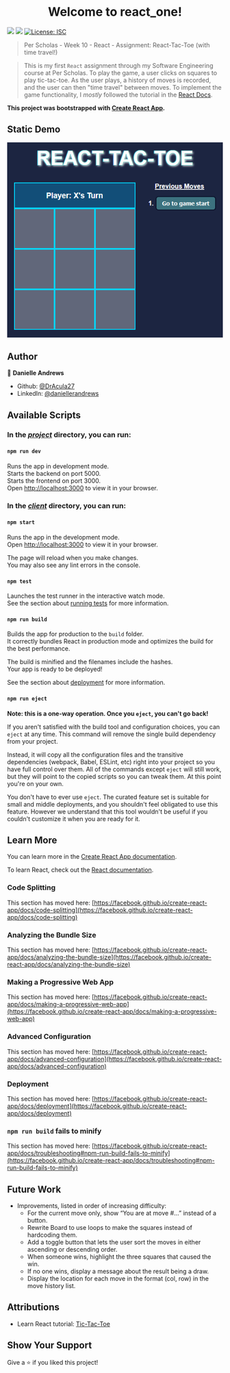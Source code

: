 <h1 align="center">Welcome to react_one!</h1>
<p>
  <img src="https://img.shields.io/badge/npm-%3E%3D9.1.2-blue.svg" />
  <img src="https://img.shields.io/badge/node-%3E%3D18.12.1-blue.svg" />
  <a href="#" target="_blank">
    <img alt="License: ISC" src="https://img.shields.io/github/license/DrAcula27/react_one" />
  </a>
</p>

> Per Scholas - Week 10 - React - Assignment: React-Tac-Toe (with time travel!)

> This is my first `React` assignment through my Software Engineering course at Per Scholas. To play the game, a user clicks on squares to play tic-tac-toe. As the user plays, a history of moves is recorded, and the user can then "time travel" between moves. To implement the game functionality, I _mostly_ followed the tutorial in the [React Docs](https://beta.reactjs.org/learn/tutorial-tic-tac-toe).

**This project was bootstrapped with [Create React App](https://github.com/facebook/create-react-app).**

## Static Demo

![Tic-Tac-Toe Image](./client/src/img/static-demo.png)

## Author

👤 **Danielle Andrews**

- Github: [@DrAcula27](https://github.com/DrAcula27)
- LinkedIn: [@daniellerandrews](https://linkedin.com/in/daniellerandrews)

## Available Scripts

### In the _<ins>project</ins>_ directory, you can run:

#### `npm run dev`

Runs the app in development mode.\
Starts the backend on port 5000.\
Starts the frontend on port 3000.\
Open [http://localhost:3000](http://localhost:3000) to view it in your browser.

### In the _<ins>client</ins>_ directory, you can run:

#### `npm start`

Runs the app in the development mode.\
Open [http://localhost:3000](http://localhost:3000) to view it in your browser.

The page will reload when you make changes.\
You may also see any lint errors in the console.

#### `npm test`

Launches the test runner in the interactive watch mode.\
See the section about [running tests](https://facebook.github.io/create-react-app/docs/running-tests) for more information.

#### `npm run build`

Builds the app for production to the `build` folder.\
It correctly bundles React in production mode and optimizes the build for the best performance.

The build is minified and the filenames include the hashes.\
Your app is ready to be deployed!

See the section about [deployment](https://facebook.github.io/create-react-app/docs/deployment) for more information.

#### `npm run eject`

**Note: this is a one-way operation. Once you `eject`, you can't go back!**

If you aren't satisfied with the build tool and configuration choices, you can `eject` at any time. This command will remove the single build dependency from your project.

Instead, it will copy all the configuration files and the transitive dependencies (webpack, Babel, ESLint, etc) right into your project so you have full control over them. All of the commands except `eject` will still work, but they will point to the copied scripts so you can tweak them. At this point you're on your own.

You don't have to ever use `eject`. The curated feature set is suitable for small and middle deployments, and you shouldn't feel obligated to use this feature. However we understand that this tool wouldn't be useful if you couldn't customize it when you are ready for it.

## Learn More

You can learn more in the [Create React App documentation](https://facebook.github.io/create-react-app/docs/getting-started).

To learn React, check out the [React documentation](https://reactjs.org/).

### Code Splitting

This section has moved here: [https://facebook.github.io/create-react-app/docs/code-splitting](https://facebook.github.io/create-react-app/docs/code-splitting)

### Analyzing the Bundle Size

This section has moved here: [https://facebook.github.io/create-react-app/docs/analyzing-the-bundle-size](https://facebook.github.io/create-react-app/docs/analyzing-the-bundle-size)

### Making a Progressive Web App

This section has moved here: [https://facebook.github.io/create-react-app/docs/making-a-progressive-web-app](https://facebook.github.io/create-react-app/docs/making-a-progressive-web-app)

### Advanced Configuration

This section has moved here: [https://facebook.github.io/create-react-app/docs/advanced-configuration](https://facebook.github.io/create-react-app/docs/advanced-configuration)

### Deployment

This section has moved here: [https://facebook.github.io/create-react-app/docs/deployment](https://facebook.github.io/create-react-app/docs/deployment)

### `npm run build` fails to minify

This section has moved here: [https://facebook.github.io/create-react-app/docs/troubleshooting#npm-run-build-fails-to-minify](https://facebook.github.io/create-react-app/docs/troubleshooting#npm-run-build-fails-to-minify)

## Future Work

- Improvements, listed in order of increasing difficulty:
  - For the current move only, show “You are at move #…” instead of a button.
  - Rewrite Board to use loops to make the squares instead of hardcoding them.
  - Add a toggle button that lets the user sort the moves in either ascending or descending order.
  - When someone wins, highlight the three squares that caused the win.
  - If no one wins, display a message about the result being a draw.
  - Display the location for each move in the format (col, row) in the move history list.

## Attributions

- Learn React tutorial: [Tic-Tac-Toe](https://beta.reactjs.org/learn/tutorial-tic-tac-toe)

## Show Your Support

Give a ⭐️ if you liked this project!
